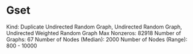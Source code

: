 # Gset

Kind: Duplicate Undirected Random Graph, Undirected Random Graph, Undirected Weighted Random Graph
Max Nonzeros: 82918
Number of Graphs: 67
Number of Nodes (Median): 2000
Number of Nodes (Range): 800 - 10000